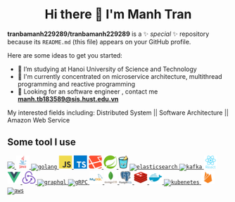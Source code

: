 <h1 align="center" >Hi there 👋 I'm Manh Tran </h1>


**tranbamanh229289/tranbamanh229289** is a ✨ _special_ ✨ repository because its `README.md` (this file) appears on your GitHub profile.

Here are some ideas to get you started:

- 🔭 I’m studying at Hanoi University of Science and Technology
- 🌱 I'm currently concentrated on microservice architecture, multithread programming and reactive programming
- 👯 Looking for an software engineer , contact me **manh.tb183589@sis.hust.edu.vn**


My interested fields including: Distributed System || Software Architecture || Amazon Web Service

## Some tool I use

<a href="https://www.python.org/" target="_blank">
    <code><img height="30" src="https://www.python.org/static/apple-touch-icon-precomposed.png"></code>
</a>

<a href="https://www.java.com" target="_blank">
    <code><img height="30" src="https://github.com/devicons/devicon/blob/master/icons/java/java-original-wordmark.svg" alt="java"></code>
</a>

<a href="https://go.dev/" target="_blank">
    <code><img height="30" src="https://cdn.worldvectorlogo.com/logos/gopher.svg" alt="golang"></code>
</a>

<a href="https://developer.mozilla.org/en-US/docs/Web/JavaScript" target="_blank">
    <code><img height="30" src="https://github.com/devicons/devicon/blob/master/icons/javascript/javascript-original.svg" alt="javascript"></code>
</a>
<a href="https://www.typescriptlang.org/" target="_blank">
    <code><img height="30" src="https://raw.githubusercontent.com/github/explore/master/topics/typescript/typescript.png"></code></a>

<a href="https://laravel.com/" target="_blank">
    <code><img height="30" src="https://github.com/devicons/devicon/blob/master/icons/laravel/laravel-plain.svg" alt="laravel"></code>
</a>

<a href="https://spring.io/projects/spring-boot" target="_blank">
    <code><img height="30" src="https://github.com/devicons/devicon/blob/master/icons/spring/spring-original.svg" alt="spring"></code>
</a

<a href="https://gin-gonic.com/" target="_blank">
    <code><img height="30" src="https://raw.githubusercontent.com/gin-gonic/logo/master/color.png" alt="gins"></code>
</a>

<a href="https://www.elastic.co/es/" target="_blank">
    <code><img height="30" src="https://burnhamforensics.files.wordpress.com/2019/03/elk-2.png?w=685" alt="elasticsearch"></code>
</a>

<a href="https://kafka.apache.org/" target="_blank">
    <code><img height="30" src="https://upload.wikimedia.org/wikipedia/commons/thumb/0/05/Apache_kafka.svg/1261px-Apache_kafka.svg.png" alt="kafka"></code>
</a>

<a href="https://reactjs.org/" target="_blank">
    <code><img height="30" src="https://github.com/devicons/devicon/blob/master/icons/react/react-original-wordmark.svg" alt="reactjs"></code>
</a>

<a href="https://vuejs.org/" target="_blank">
    <code><img height="30" src="https://github.com/devicons/devicon/blob/master/icons/vuejs/vuejs-original.svg" alt="vuejs"></code>
</a>

<a href="https://react-redux.js.org/" target="_blank">
    <code><img height="30" src="https://github.com/devicons/devicon/blob/master/icons/redux/redux-original.svg" alt="redux"></code>
</a>

<a href="https://graphql.org/" target="_blank">
    <code><img height="30" src="https://upload.wikimedia.org/wikipedia/commons/thumb/1/17/GraphQL_Logo.svg/1200px-GraphQL_Logo.svg.png" alt="graphql"></code>
</a>

<a href="https://grpc.io/" target="_blank">
    <code><img height="30" src="https://grpc.io/img/logos/grpc-icon-color.png" alt="gRPC"></code>
</a>

<a href="https://www.mysql.com/" target="_blank">
    <code><img height="30" src="https://github.com/devicons/devicon/blob/master/icons/mysql/mysql-original-wordmark.svg" alt="mysql"></code>
</a>

<a href="https://www.mongodb.com/" target="_blank">
    <code><img height="30" src="https://github.com/devicons/devicon/blob/master/icons/mongodb/mongodb-original-wordmark.svg" alt="mongodb"></code>
</a>

<a href="https://www.postgresql.org/" target="_blank">
    <code><img height="30" src="https://github.com/devicons/devicon/blob/master/icons/postgresql/postgresql-original-wordmark.svg" alt="postgresql"></code>
</a>


<a href="https://redis.io/" target="_blank">
    <code><img height="30" src="https://github.com/devicons/devicon/blob/master/icons/redis/redis-original.svg" alt="redis"></code>
</a>

<a href="https://www.docker.com/" target="_blank">
    <code><img height="30" src="https://github.com/devicons/devicon/blob/master/icons/docker/docker-plain.svg" alt="docker"></code>
</a>

<a href="https://kubernetes.io/vi/docs/concepts/overview/what-is-kubernetes/" target="_blank">
    <code><img height="30" src="https://kubernetes.io/images/favicon.png" alt="kubenetes"></code>
</a>

<a href="https://firebase.google.com/" target="_blank">
    <code><img height="30" src="https://github.com/devicons/devicon/blob/master/icons/firebase/firebase-plain.svg" alt="firebase"></code>
</a>


<a href="https://aws.amazon.com" target="_blank">
    <code><img height="30" src="https://img.icons8.com/color/256/amazon-web-services.png" alt="aws"></code>
</a>

